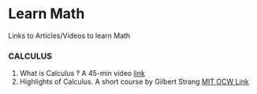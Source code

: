 # Learn Math
Links to Articles/Videos to learn Math

### CALCULUS

1. What is Calculus ? A 45-min video [link](https://www.youtube.com/watch?v=INFoNeC1eBA)
2. Highlights of Calculus. A short course by Gilbert Strang [MIT OCW Link](https://www.youtube.com/playlist?list=PLBE9407EA64E2C318)
